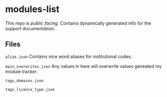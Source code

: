 # modules-list

This repo is _public facing_. Contains dynamically generated info for the support documentation.

## Files

`alias.json`
Contains nice word aliases for institutional codes.

`main_overwrites.json`
Any values in here will overwrite values geneated my module tracker.

`tags_domains.json`

`tags_licence_type.json`

